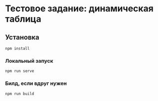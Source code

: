 # Тестовое задание: динамическая таблица

## Установка
```
npm install
```

### Локальный запуск
```
npm run serve
```

### Билд, если вдруг нужен
```
npm run build
```

